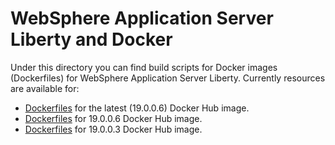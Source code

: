 # WebSphere Application Server Liberty and Docker

Under this directory you can find build scripts for Docker images (Dockerfiles) for WebSphere Application Server Liberty. Currently resources are available for:

* [Dockerfiles](latest) for the latest (19.0.0.6) Docker Hub image.
* [Dockerfiles](19.0.0.6) for 19.0.0.6 Docker Hub image.
* [Dockerfiles](19.0.0.3) for 19.0.0.3 Docker Hub image.
